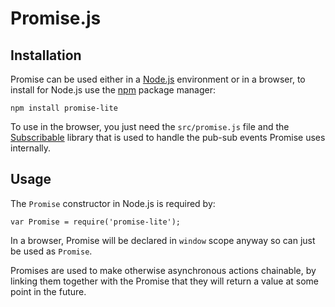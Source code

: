 
Promise.js
==========

## Installation

Promise can be used either in a [Node.js](http://nodejs.org) environment or in a browser, to install for Node.js use
the [npm](http://npmjs.org) package manager:

    npm install promise-lite

To use in the browser, you just need the `src/promise.js` file and the
[Subscribable](https://github.com/steveukx/subscribable/) library that is used to handle the pub-sub events
Promise uses internally.

## Usage

The `Promise` constructor in Node.js is required by:

    var Promise = require('promise-lite');

In a browser, Promise will be declared in `window` scope anyway so can just be used as `Promise`.

Promises are used to make otherwise asynchronous actions chainable, by linking them together with the Promise that they
will return a value at some point in the future.

